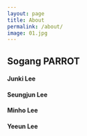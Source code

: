 ```yaml
---
layout: page
title: About
permalink: /about/
image: 01.jpg
---
```

## Sogang PARROT
#### Junki Lee

#### Seungjun Lee

#### Minho Lee

#### Yeeun Lee



